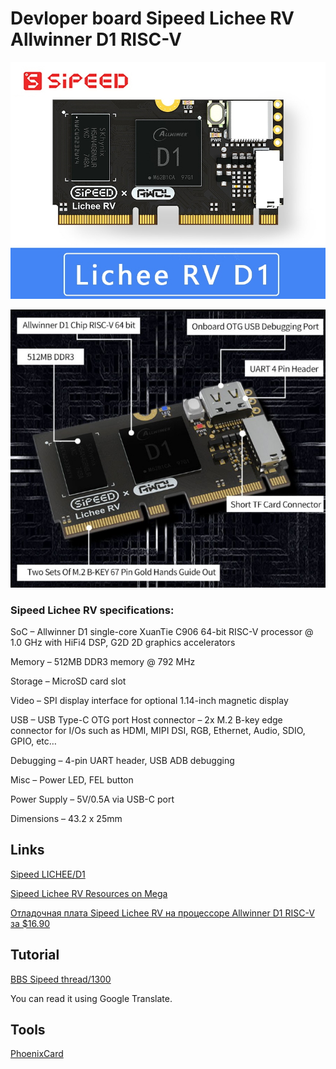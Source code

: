 # Devloper board Sipeed Lichee RV Allwinner D1 RISC-V

[![Sipeed Lichee RV Allwinner D1 RISC-V](/Pics/sipeed-licheerv-1.jpg "Sipeed Lichee RV Allwinner D1 RISC-V")](/Pics/sipeed-licheerv-1.jpg "Sipeed Lichee RV Allwinner D1 RISC-V")

[![Sipeed Lichee RV Allwinner D1 RISC-V](/Pics/sipeed-licheerv-2.jpg "Sipeed Lichee RV Allwinner D1 RISC-V")](/Pics/sipeed-licheerv-2.jpg "Sipeed Lichee RV Allwinner D1 RISC-V")

### Sipeed Lichee RV specifications:

SoC – Allwinner D1 single-core XuanTie C906 64-bit RISC-V processor @ 1.0 GHz with HiFi4 DSP, G2D 2D graphics accelerators

Memory – 512MB DDR3 memory @ 792 MHz

Storage – MicroSD card slot

Video – SPI display interface for optional 1.14-inch magnetic display

USB – USB Type-C OTG port
Host connector – 2x M.2 B-key edge connector for I/Os such as HDMI, MIPI DSI, RGB, Ethernet, Audio, SDIO, GPIO, etc…

Debugging – 4-pin UART header, USB ADB debugging

Misc – Power LED, FEL button

Power Supply – 5V/0.5A via USB-C port

Dimensions – 43.2 x 25mm

## Links
[Sipeed LICHEE/D1](https://dl.sipeed.com/shareURL/LICHEE/D1)

[Sipeed Lichee RV Resources on Mega]( https://mega.nz/folder/lx4CyZBA#PiFhY7oSVQ3gp2ZZ_AnwYA)

[Отладочная плата Sipeed Lichee RV на процессоре Allwinner D1 RISC-V за $16.90]( https://devdotnet.org/post/sbc-sipeed-licheerv-na-allwinner-d1-risc-v/)

## Tutorial

[BBS Sipeed thread/1300](https://bbs.sipeed.com/thread/1300)

You can read it using Google Translate.

## Tools
[PhoenixCard](/SDK/PhoenixCard.rar)

